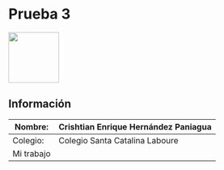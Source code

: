 # Prueba 3

<img width="100px" src="https://jefuentes80.github.io/starup_scl/img/logo_SCL%20(3).png">


## Información

|  Nombre: | Crishtian Enrique Hernández Paniagua  |
| ------------ | ------------ |
|  Colegio: | Colegio Santa Catalina Laboure  |
|  Mi trabajo |  |
